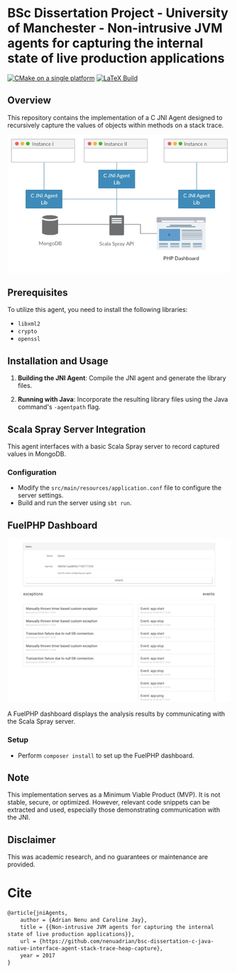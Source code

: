 #  BSc Dissertation Project - University of Manchester - Non-intrusive JVM agents for capturing the internal state of live production applications

[![CMake on a single platform](https://github.com/nenuadrian/c-java-native-interface-agent-stack-trace-heap-capture/actions/workflows/cmake-single-platform.yml/badge.svg)](https://github.com/nenuadrian/c-java-native-interface-agent-stack-trace-heap-capture/actions/workflows/cmake-single-platform.yml)
[![LaTeX Build](https://github.com/nenuadrian/bsc-dissertation-c-java-native-interface-agent-stack-trace-heap-capture/actions/workflows/main.yml/badge.svg)](https://github.com/nenuadrian/bsc-dissertation-c-java-native-interface-agent-stack-trace-heap-capture/actions/workflows/main.yml)

## Overview
This repository contains the implementation of a C JNI Agent designed to recursively capture the values of objects within methods on a stack trace.

![design](DISSERTATION/end-design.png)

## Prerequisites
To utilize this agent, you need to install the following libraries:
- `libxml2`
- `crypto`
- `openssl`

## Installation and Usage
1. **Building the JNI Agent**:
   Compile the JNI agent and generate the library files.
   
2. **Running with Java**:
   Incorporate the resulting library files using the Java command's `-agentpath` flag.

## Scala Spray Server Integration
This agent interfaces with a basic Scala Spray server to record captured values in MongoDB.

### Configuration
- Modify the `src/main/resources/application.conf` file to configure the server settings.
- Build and run the server using `sbt run`.

## FuelPHP Dashboard

![dashboard](DISSERTATION/dashboard-app.png)

A FuelPHP dashboard displays the analysis results by communicating with the Scala Spray server.

### Setup
- Perform `composer install` to set up the FuelPHP dashboard.

## Note
This implementation serves as a Minimum Viable Product (MVP). It is not stable, secure, or optimized. However, relevant code snippets can be extracted and used, especially those demonstrating communication with the JNI.

## Disclaimer
This was academic research, and no guarantees or maintenance are provided.

# Cite

```
@article{jniAgents,
	author = {Adrian Nenu and Caroline Jay},
	title = {{Non-intrusive JVM agents for capturing the internal state of live production applications}},
	url = {https://github.com/nenuadrian/bsc-dissertation-c-java-native-interface-agent-stack-trace-heap-capture},
	year = 2017
}
```
